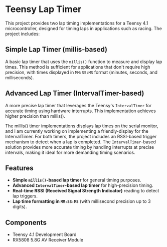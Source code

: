 # Teensy Lap Timer

This project provides two lap timing implementations for a Teensy 4.1 microcontroller, designed for timing laps in applications such as racing. The project includes:

## Simple Lap Timer (millis-based)
A basic lap timer that uses the `millis()` function to measure and display lap times. This method is sufficient for applications that don't require high precision, with times displayed in `MM:SS:MS` format (minutes, seconds, and milliseconds).

## Advanced Lap Timer (IntervalTimer-based)
A more precise lap timer that leverages the Teensy's `IntervalTimer` for accurate timing using hardware interrupts. This implementation achieves higher precision than millis(). 

The millis() timer implementations displays lap times on the serial monitor, and I am currently working on implementing a friendly-display for the IntervalTimer. For both timers, the project includes an RSSI-based trigger mechanism to detect when a lap is completed. The `IntervalTimer`-based solution provides more accurate timing by handling interrupts at precise intervals, making it ideal for more demanding timing scenarios.

## Features
- **Simple `millis()`-based lap timer** for general timing purposes.
- **Advanced `IntervalTimer`-based lap timer** for high-precision timing.
- **Real-time RSSI (Received Signal Strength Indicator)** reading to detect lap triggers.
- **Lap time formatting in `MM:SS:MS`** (with millisecond precision up to 3 digits).

## Components
- Teensy 4.1 Development Board
- RX5808 5.8G AV Receiver Module
  
